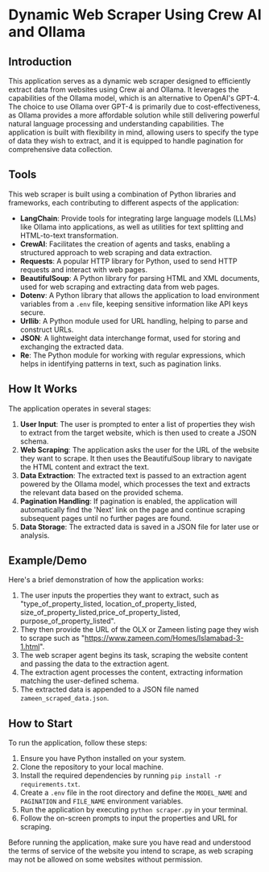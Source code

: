 # Dynamic Web Scraper Using Crew AI and Ollama

## Introduction

This application serves as a dynamic web scraper designed to efficiently extract data from websites using Crew ai and Ollama. It leverages the capabilities of the Ollama model, which is an alternative to OpenAI's GPT-4. The choice to use Ollama over GPT-4 is primarily due to cost-effectiveness, as Ollama provides a more affordable solution while still delivering powerful natural language processing and understanding capabilities. The application is built with flexibility in mind, allowing users to specify the type of data they wish to extract, and it is equipped to handle pagination for comprehensive data collection.

## Tools

This web scraper is built using a combination of Python libraries and frameworks, each contributing to different aspects of the application:

- **LangChain**: Provide tools for integrating large language models (LLMs) like Ollama into applications, as well as utilities for text splitting and HTML-to-text transformation.
- **CrewAI**: Facilitates the creation of agents and tasks, enabling a structured approach to web scraping and data extraction.
- **Requests**: A popular HTTP library for Python, used to send HTTP requests and interact with web pages.
- **BeautifulSoup**: A Python library for parsing HTML and XML documents, used for web scraping and extracting data from web pages.
- **Dotenv**: A Python library that allows the application to load environment variables from a `.env` file, keeping sensitive information like API keys secure.
- **Urllib**: A Python module used for URL handling, helping to parse and construct URLs.
- **JSON**: A lightweight data interchange format, used for storing and exchanging the extracted data.
- **Re**: The Python module for working with regular expressions, which helps in identifying patterns in text, such as pagination links.

## How It Works

The application operates in several stages:

1. **User Input**: The user is prompted to enter a list of properties they wish to extract from the target website, which is then used to create a JSON schema.
2. **Web Scraping**: The application asks the user for the URL of the website they want to scrape. It then uses the BeautifulSoup library to navigate the HTML content and extract the text.
3. **Data Extraction**: The extracted text is passed to an extraction agent powered by the Ollama model, which processes the text and extracts the relevant data based on the provided schema.
4. **Pagination Handling**: If pagination is enabled, the application will automatically find the 'Next' link on the page and continue scraping subsequent pages until no further pages are found.
5. **Data Storage**: The extracted data is saved in a JSON file for later use or analysis.

## Example/Demo

Here's a brief demonstration of how the application works:

1. The user inputs the properties they want to extract, such as "type_of_property_listed, location_of_property_listed, size_of_property_listed,price_of_property_listed, purpose_of_property_listed".
2. They then provide the URL of the OLX or Zameen listing page they wish to scrape such as "https://www.zameen.com/Homes/Islamabad-3-1.html".
3. The web scraper agent begins its task, scraping the website content and passing the data to the extraction agent.
4. The extraction agent processes the content, extracting information matching the user-defined schema.
5. The extracted data is appended to a JSON file named `zameen_scraped_data.json`.

## How to Start

To run the application, follow these steps:

1. Ensure you have Python installed on your system.
2. Clone the repository to your local machine.
3. Install the required dependencies by running `pip install -r requirements.txt`.
4. Create a `.env` file in the root directory and define the `MODEL_NAME` and `PAGINATION` and `FILE_NAME` environment variables.
5. Run the application by executing `python scraper.py` in your terminal.
6. Follow the on-screen prompts to input the properties and URL for scraping.

Before running the application, make sure you have read and understood the terms of service of the website you intend to scrape, as web scraping may not be allowed on some websites without permission.
